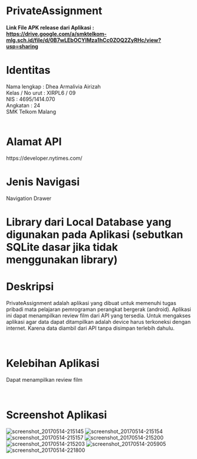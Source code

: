 # PrivateAssignment

#### Link File APK release dari Aplikasi : https://drive.google.com/a/smktelkom-mlg.sch.id/file/d/0B7wLEbOCYIMza1hCc0ZOQ2ZyRHc/view?usp=sharing

<h1> Identitas </h1>
Nama lengkap : Dhea Armalivia Airizah <br>
Kelas / No urut : XIRPL6 / 09 <br>
NIS : 4695/1414.070 <br>
Angkatan : 24 <br>
SMK Telkom Malang<br>
<br>

<h1> Alamat API </h1>
https://developer.nytimes.com/
<br>

<h1> Jenis Navigasi </h1>
Navigation Drawer
<br>

# Library dari Local Database yang digunakan pada Aplikasi (sebutkan SQLite dasar jika tidak menggunakan library)

<h1> Deskripsi </h1>
<p> PrivateAssignment adalah aplikasi yang dibuat untuk memenuhi tugas pribadi mata pelajaran pemrograman perangkat bergerak (android).
Aplikasi ini dapat menampilkan review film dari API yang tersedia. Untuk mengakses aplikasi agar data dapat ditampilkan adalah device
harus terkoneksi dengan internet. Karena data diambil dari API tanpa disimpan terlebih dahulu.</p> <br>

<h1> Kelebihan Aplikasi </h1>
<p> Dapat menampilkan review film </p> <br>

# Screenshot Aplikasi </h1>
![screenshot_20170514-215145](https://cloud.githubusercontent.com/assets/22125496/26035117/4b58c826-38f1-11e7-9291-2f0d368a3793.jpg)
![screenshot_20170514-215154](https://cloud.githubusercontent.com/assets/22125496/26035114/4b56abae-38f1-11e7-9e6b-c7d2a32380bc.jpg)
![screenshot_20170514-215157](https://cloud.githubusercontent.com/assets/22125496/26035115/4b5733e4-38f1-11e7-8908-2338d50cae4a.jpg)
![screenshot_20170514-215200](https://cloud.githubusercontent.com/assets/22125496/26035116/4b58f42c-38f1-11e7-90c2-08f398779bd5.jpg)
![screenshot_20170514-215203](https://cloud.githubusercontent.com/assets/22125496/26035118/4b5e6506-38f1-11e7-81c1-ac2200db5463.jpg)
![screenshot_20170514-205905](https://cloud.githubusercontent.com/assets/22125496/26035119/4b5ec7e4-38f1-11e7-8aae-d4d6580183ae.jpg)
![screenshot_20170514-221800](https://cloud.githubusercontent.com/assets/22125496/26035233/5d331fd6-38f3-11e7-9529-9816e67a2e6f.jpg)

